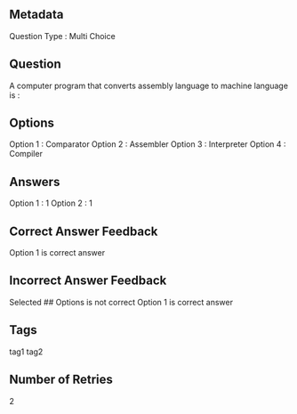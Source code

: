 ## Metadata
Question Type : Multi Choice

## Question
A computer program that converts assembly language to machine language is :

## Options
Option 1 : Comparator Option 2 : Assembler Option 3 : Interpreter Option 4 : Compiler

## Answers
Option 1 : 1 Option 2 : 1

## Correct Answer Feedback
Option 1 is correct answer

## Incorrect Answer Feedback
Selected ## Options is not correct Option 1 is correct answer

## Tags
tag1
tag2

## Number of Retries
2